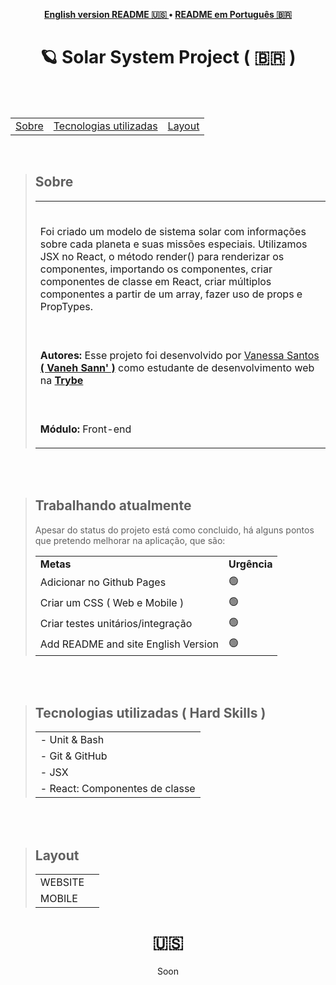 
<p align="center"><b>
 <a href="#----">English version README 🇺🇸 </a> •
 <a href="#---solar-system-project-------">README em Português 🇧🇷</a>
  </b>
</p>
<h1 align="center">
 🪐 Solar System Project
  <span> ( 🇧🇷 )  </span>
</h1>

<br>
<br>

<section>
  <table align="center">
<tr><p align="center"><b> </td> 
<td> <a href="#---sobre--">Sobre</a></td> 
<td>  <a href="#tecnologias-utilizadas--hard-skills-">Tecnologias utilizadas</a></td> 
<td>  <a href="#layout">Layout</a></td> 
  </b>
  </p></tr>
  </table>
  
  <br>
  
  <blockquote>
    <h2 align="left">
   Sobre
  </h2>
<table>
    <tr>
      <td><br>
        <p align="left">
      Foi criado um modelo de sistema solar com informações sobre cada planeta e suas missões especiais. Utilizamos JSX no React, o método render() para renderizar os componentes, importando os componentes, criar componentes de classe em React, criar múltiplos componentes a partir de um array, fazer uso de props e PropTypes.</p>
      </td>
    </tr>
    <tr>
      <td><br>
        <p align="left">
          <b>Autores:</b> Esse projeto foi desenvolvido por <a href="https://www.linkedin.com/in/vanehsann/" target="_blank"> Vanessa Santos <b>( Vaneh Sann' )</b></a> como estudante de desenvolvimento web na <b><a href="https://www.betrybe.com/" target="_blank"> Trybe </a></b>
        </p>
      </td>
    <tr>
    <tr>
      <td><br>
        <p align="left">
          <b>Módulo:</b> Front-end
        </p>
      </td>
    </tr>
 
</table> 
  </blockquote>

<br>
<br>

<blockquote>
   <h2>Trabalhando atualmente</h2>
  <p> Apesar do status do projeto está como concluido, há alguns pontos que pretendo melhorar na aplicação, que são: </p>
   <table>
  <tr>
    <td>
      <b>Metas</b>
    </td>
    <td>
      <b>Urgência</b>
    </td>
  </tr>
    <tr>
    <td> Adicionar no Github Pages</td>
    <td>🟢</td>
  </tr>
  <tr>
    <td> Criar um CSS ( Web e Mobile ) </td>
    <td>🟢</td>
  </tr>
     <tr>
    <td> Criar testes unitários/integração</td>
    <td>🟢</td>
  </tr>
     <tr>
    <td>Add README and site English Version</td>
    <td>🟢</td>
  </tr>

</table></blockquote>

<br>
<br>


<div>

  <blockquote>
    <h2 align="left">
Tecnologias utilizadas ( Hard Skills )
</h2>
    <table>
      
 <tr><td>
 - Unit & Bash
 </tr></td> 
 <tr><td> 
     - Git & GitHub
 </tr></td> 
 <tr><td> 
 - JSX
 </td></tr> 
  <tr><td> 
 - React: Componentes de classe
 </td></tr>
    </table>
      </blockquote>
  </div>
  
<br>
<br>
<div>
  <blockquote>
    <h2 align="left">
Layout
</h2>
 <table>  
 <tr><td> 
     WEBSITE
 </td><td><img src="" /></td></tr>
 <tr><td> 
 MOBILE
 </td></tr> 
    </table>
      </blockquote>
  </div>
  </section>

 <h1 align="center">  🇺🇸  </h1>

<p align="center"> Soon </p>
